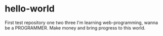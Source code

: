 # hello-world
First test repository
one two three
I'm learning web-programming, wanna be a PROGRAMMER. Make money and bring progress to this world.
